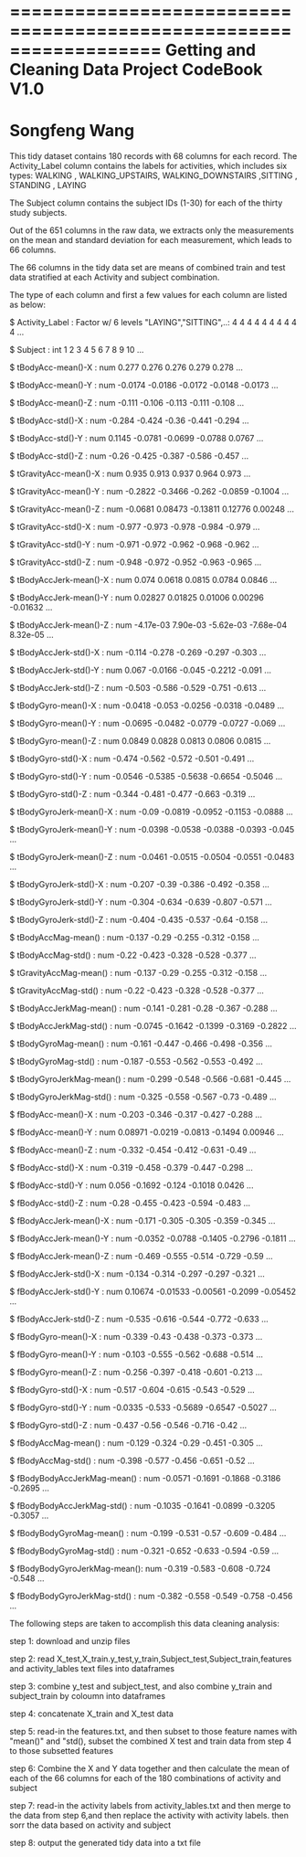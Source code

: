 ==================================================================
Getting and Cleaning Data Project
CodeBook V1.0
==================================================================
Songfeng Wang
==================================================================



This tidy dataset contains 180 records with 68 columns for each record.
The Activity_Label column contains the labels for activities, which includes six types:
WALKING
, WALKING_UPSTAIRS, WALKING_DOWNSTAIRS
,SITTING
, STANDING
, LAYING
 

The Subject column contains the subject IDs (1-30) for each of the thirty study subjects.

Out of the 651 columns in the raw data, we extracts only the measurements on the mean and standard deviation for each measurement, which leads to 66 columns.

The 66 columns in the tidy data set are means of combined train and test data stratified at each Activity and subject combination. 


 
The type of each column and first a few values for each column are listed as below:

 $ Activity_Label             : Factor w/ 6 levels "LAYING","SITTING",..: 4 4 4 4 4 4 4 4 4 4 ...
 
 $ Subject                    : int  1 2 3 4 5 6 7 8 9 10 ...
 
 $ tBodyAcc-mean()-X          : num  0.277 0.276 0.276 0.279 0.278 ...
 
 $ tBodyAcc-mean()-Y          : num  -0.0174 -0.0186 -0.0172 -0.0148 -0.0173 ...
 
 $ tBodyAcc-mean()-Z          : num  -0.111 -0.106 -0.113 -0.111 -0.108 ...
 
 $ tBodyAcc-std()-X           : num  -0.284 -0.424 -0.36 -0.441 -0.294 ...
 
 $ tBodyAcc-std()-Y           : num  0.1145 -0.0781 -0.0699 -0.0788 0.0767 ...
 
 $ tBodyAcc-std()-Z           : num  -0.26 -0.425 -0.387 -0.586 -0.457 ...
 
 $ tGravityAcc-mean()-X       : num  0.935 0.913 0.937 0.964 0.973 ...
 
 $ tGravityAcc-mean()-Y       : num  -0.2822 -0.3466 -0.262 -0.0859 -0.1004 ...
 
 $ tGravityAcc-mean()-Z       : num  -0.0681 0.08473 -0.13811 0.12776 0.00248 ...
 
 $ tGravityAcc-std()-X        : num  -0.977 -0.973 -0.978 -0.984 -0.979 ...
 
 $ tGravityAcc-std()-Y        : num  -0.971 -0.972 -0.962 -0.968 -0.962 ...
 
 $ tGravityAcc-std()-Z        : num  -0.948 -0.972 -0.952 -0.963 -0.965 ...
 
 $ tBodyAccJerk-mean()-X      : num  0.074 0.0618 0.0815 0.0784 0.0846 ...
 
 $ tBodyAccJerk-mean()-Y      : num  0.02827 0.01825 0.01006 0.00296 -0.01632 ...
 
 $ tBodyAccJerk-mean()-Z      : num  -4.17e-03 7.90e-03 -5.62e-03 -7.68e-04 8.32e-05 ...
 
 $ tBodyAccJerk-std()-X       : num  -0.114 -0.278 -0.269 -0.297 -0.303 ...
 
 $ tBodyAccJerk-std()-Y       : num  0.067 -0.0166 -0.045 -0.2212 -0.091 ...
 
 $ tBodyAccJerk-std()-Z       : num  -0.503 -0.586 -0.529 -0.751 -0.613 ...
 
 $ tBodyGyro-mean()-X         : num  -0.0418 -0.053 -0.0256 -0.0318 -0.0489 ...
 
 $ tBodyGyro-mean()-Y         : num  -0.0695 -0.0482 -0.0779 -0.0727 -0.069 ...
 
 $ tBodyGyro-mean()-Z         : num  0.0849 0.0828 0.0813 0.0806 0.0815 ...
 
 $ tBodyGyro-std()-X          : num  -0.474 -0.562 -0.572 -0.501 -0.491 ...
 
 $ tBodyGyro-std()-Y          : num  -0.0546 -0.5385 -0.5638 -0.6654 -0.5046 ...
 
 $ tBodyGyro-std()-Z          : num  -0.344 -0.481 -0.477 -0.663 -0.319 ...
 
 $ tBodyGyroJerk-mean()-X     : num  -0.09 -0.0819 -0.0952 -0.1153 -0.0888 ...
 
 $ tBodyGyroJerk-mean()-Y     : num  -0.0398 -0.0538 -0.0388 -0.0393 -0.045 ...
 
 $ tBodyGyroJerk-mean()-Z     : num  -0.0461 -0.0515 -0.0504 -0.0551 -0.0483 ...
 
 $ tBodyGyroJerk-std()-X      : num  -0.207 -0.39 -0.386 -0.492 -0.358 ...
 
 $ tBodyGyroJerk-std()-Y      : num  -0.304 -0.634 -0.639 -0.807 -0.571 ...
 
 $ tBodyGyroJerk-std()-Z      : num  -0.404 -0.435 -0.537 -0.64 -0.158 ...
 
 $ tBodyAccMag-mean()         : num  -0.137 -0.29 -0.255 -0.312 -0.158 ...
 
 $ tBodyAccMag-std()          : num  -0.22 -0.423 -0.328 -0.528 -0.377 ...
 
 $ tGravityAccMag-mean()      : num  -0.137 -0.29 -0.255 -0.312 -0.158 ...
 
 $ tGravityAccMag-std()       : num  -0.22 -0.423 -0.328 -0.528 -0.377 ...
 
 $ tBodyAccJerkMag-mean()     : num  -0.141 -0.281 -0.28 -0.367 -0.288 ...
 
 $ tBodyAccJerkMag-std()      : num  -0.0745 -0.1642 -0.1399 -0.3169 -0.2822 ...
 
 $ tBodyGyroMag-mean()        : num  -0.161 -0.447 -0.466 -0.498 -0.356 ...
 
 $ tBodyGyroMag-std()         : num  -0.187 -0.553 -0.562 -0.553 -0.492 ...
 
 $ tBodyGyroJerkMag-mean()    : num  -0.299 -0.548 -0.566 -0.681 -0.445 ...
 
 $ tBodyGyroJerkMag-std()     : num  -0.325 -0.558 -0.567 -0.73 -0.489 ...
 
 $ fBodyAcc-mean()-X          : num  -0.203 -0.346 -0.317 -0.427 -0.288 ...
 
 $ fBodyAcc-mean()-Y          : num  0.08971 -0.0219 -0.0813 -0.1494 0.00946 ...
 
 $ fBodyAcc-mean()-Z          : num  -0.332 -0.454 -0.412 -0.631 -0.49 ...
 
 $ fBodyAcc-std()-X           : num  -0.319 -0.458 -0.379 -0.447 -0.298 ...
 
 $ fBodyAcc-std()-Y           : num  0.056 -0.1692 -0.124 -0.1018 0.0426 ...
 
 $ fBodyAcc-std()-Z           : num  -0.28 -0.455 -0.423 -0.594 -0.483 ...
 
 $ fBodyAccJerk-mean()-X      : num  -0.171 -0.305 -0.305 -0.359 -0.345 ...
 
 $ fBodyAccJerk-mean()-Y      : num  -0.0352 -0.0788 -0.1405 -0.2796 -0.1811 ...
 
 $ fBodyAccJerk-mean()-Z      : num  -0.469 -0.555 -0.514 -0.729 -0.59 ...
 
 $ fBodyAccJerk-std()-X       : num  -0.134 -0.314 -0.297 -0.297 -0.321 ...
 
 $ fBodyAccJerk-std()-Y       : num  0.10674 -0.01533 -0.00561 -0.2099 -0.05452 ...
 
 $ fBodyAccJerk-std()-Z       : num  -0.535 -0.616 -0.544 -0.772 -0.633 ...
 
 $ fBodyGyro-mean()-X         : num  -0.339 -0.43 -0.438 -0.373 -0.373 ...
 
 $ fBodyGyro-mean()-Y         : num  -0.103 -0.555 -0.562 -0.688 -0.514 ...
 
 $ fBodyGyro-mean()-Z         : num  -0.256 -0.397 -0.418 -0.601 -0.213 ...
 
 $ fBodyGyro-std()-X          : num  -0.517 -0.604 -0.615 -0.543 -0.529 ...
 
 $ fBodyGyro-std()-Y          : num  -0.0335 -0.533 -0.5689 -0.6547 -0.5027 ...
 
 $ fBodyGyro-std()-Z          : num  -0.437 -0.56 -0.546 -0.716 -0.42 ...
 
 $ fBodyAccMag-mean()         : num  -0.129 -0.324 -0.29 -0.451 -0.305 ...
 
 $ fBodyAccMag-std()          : num  -0.398 -0.577 -0.456 -0.651 -0.52 ...
 
 $ fBodyBodyAccJerkMag-mean() : num  -0.0571 -0.1691 -0.1868 -0.3186 -0.2695 ...
 
 $ fBodyBodyAccJerkMag-std()  : num  -0.1035 -0.1641 -0.0899 -0.3205 -0.3057 ...
 
 $ fBodyBodyGyroMag-mean()    : num  -0.199 -0.531 -0.57 -0.609 -0.484 ...
 
 $ fBodyBodyGyroMag-std()     : num  -0.321 -0.652 -0.633 -0.594 -0.59 ...
 
 $ fBodyBodyGyroJerkMag-mean(): num  -0.319 -0.583 -0.608 -0.724 -0.548 ...
 
 $ fBodyBodyGyroJerkMag-std() : num  -0.382 -0.558 -0.549 -0.758 -0.456 ...


The following steps are taken to accomplish this data cleaning analysis:

step 1: download and unzip files

step 2: read X_test,X_train.y_test,y_train,Subject_test,Subject_train,features and activity_lables text files into dataframes

step 3: combine y_test and subject_test, and also combine y_train and subject_train by coloumn into dataframes

step 4: concatenate X_train and X_test data

step 5: read-in the features.txt, and then subset to those feature names with "mean()" and "std(), subset the combined X test and train data from step 4 to those subsetted features

step 6: Combine the X and Y data together and then calculate the mean of each of the 66 columns for each of the 180 combinations of activity and subject

step 7: read-in the activity labels from activity_lables.txt and then merge to the data from step 6,and then replace the activity with activity labels. then sorr the data based on activity and subject

step 8: output the generated tidy data into a txt file
